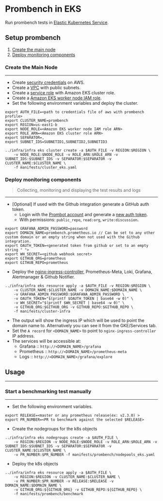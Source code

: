 # Prombench in EKS

Run prombench tests in [Elastic Kubernetes Service](https://aws.amazon.com/eks/).

## Setup prombench

1. [Create the main node](#create-the-main-node)
2. [Deploy monitoring components](#deploy-monitoring-components)

### Create the Main Node

---

- Create [security credentials](https://docs.aws.amazon.com/general/latest/gr/aws-sec-cred-types.html) on AWS.
- Create a [VPC](https://docs.aws.amazon.com/eks/latest/userguide/network_reqs.html) with public subnets.
- Create a [service role](https://docs.aws.amazon.com/eks/latest/userguide/service_IAM_role.html) with Amazon EKS cluster role.
- Create a [Amazon EKS worker node IAM role](https://docs.aws.amazon.com/eks/latest/userguide/worker_node_IAM_role.html).
- Set the following environment variables and deploy the cluster.

```
export AUTH_FILE=<path to credentials file of aws with prombench profile>
export CLUSTER_NAME=prombench
export REGION=us-east1-b
export NODE_ROLE=<Amazon EKS worker node IAM role ARN>
export ROLE_ARN=<Amazon EKS cluster role ARN>
export SEPARATOR=,
export SUBNET_IDS=SUBNETID1,SUBNETID2,SUBNETID3

../infra/infra eks cluster create -a $AUTH_FILE -v REGION:$REGION \
    -v NODE_ROLE:$NODE_ROLE -v ROLE_ARN:$ROLE_ARN -v SUBNET_IDS:$SUBNET_IDS -v SEPARATOR:$SEPARATOR -v CLUSTER_NAME:$CLUSTER_NAME \
    -f manifests/cluster_eks.yaml
```


### Deploy monitoring components


> Collecting, monitoring and displaying the test results and logs
---

- [Optional] If used with the Github integration generate a GitHub auth token.
  - Login with the [Prombot account](https://github.com/prombot) and generate a [new auth token](https://github.com/settings/tokens).
  - With permissions: `public_repo`, `read:org`, `write:discussion`.

```
export GRAFANA_ADMIN_PASSWORD=password
export DOMAIN_NAME=prombench.prometheus.io // Can be set to any other custom domain or an empty string when not used with the Github integration.
export OAUTH_TOKEN=<generated token from github or set to an empty string " ">
export WH_SECRET=<github webhook secret>
export GITHUB_ORG=prometheus
export GITHUB_REPO=prometheus
```

- Deploy the [nginx-ingress-controller](https://github.com/kubernetes/ingress-nginx), Prometheus-Meta, Loki, Grafana, Alertmanager & Github Notifier.

```
../infra/infra eks resource apply -a $AUTH_FILE -v REGION:$REGION \
    -v CLUSTER_NAME:$CLUSTER_NAME -v DOMAIN_NAME:$DOMAIN_NAME \
    -v GRAFANA_ADMIN_PASSWORD:$GRAFANA_ADMIN_PASSWORD \
    -v OAUTH_TOKEN="$(printf $OAUTH_TOKEN | base64 -w 0)" \
    -v WH_SECRET="$(printf $WH_SECRET | base64 -w 0)" \
    -v GITHUB_ORG:$GITHUB_ORG -v GITHUB_REPO:$GITHUB_REPO \
    -f manifests/cluster-infra
```

- The output will show the ingress IP which will be used to point the domain name to. Alternatively you can see it from the GKE/Services tab.
- Set the `A record` for `<DOMAIN_NAME>` to point to `nginx-ingress-controller` IP address.
- The services will be accessible at:
  - Grafana :: `http://<DOMAIN_NAME>/grafana`
  - Prometheus :: `http://<DOMAIN_NAME>/prometheus-meta`
  - Logs :: `http://<DOMAIN_NAME>/grafana/explore`

## Usage

---

### Start a benchmarking test manually
---

- Set the following environment variables.

```
export RELEASE=<master or any prometheus release(ex: v2.3.0) >
export PR_NUMBER=<PR to benchmark against the selected $RELEASE>
```

- Create the nodegroups for the k8s objects

```
../infra/infra eks nodegroups create -a $AUTH_FILE \
    -v REGION:$REGION -v NODE_ROLE:$NODE_ROLE -v ROLE_ARN:$ROLE_ARN -v SUBNET_IDS:$SUBNET_IDS -v SEPARATOR:$SEPARATOR -v CLUSTER_NAME:$CLUSTER_NAME \
    -v PR_NUMBER:$PR_NUMBER -f manifests/prombench/nodepools_eks.yaml
```

- Deploy the k8s objects

```
../infra/infra eks resource apply -a $AUTH_FILE \
    -v REGION:$REGION -v CLUSTER_NAME:$CLUSTER_NAME \
    -v PR_NUMBER:$PR_NUMBER -v RELEASE:$RELEASE -v DOMAIN_NAME:$DOMAIN_NAME \
    -v GITHUB_ORG:${GITHUB_ORG} -v GITHUB_REPO:${GITHUB_REPO} \
    -f manifests/prombench/benchmark
```
